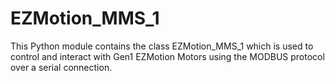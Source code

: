 # EZMotion_MMS_1
This Python module contains the class EZMotion_MMS_1 which is used to control and interact with Gen1 EZMotion Motors using the MODBUS protocol over a serial connection. 
